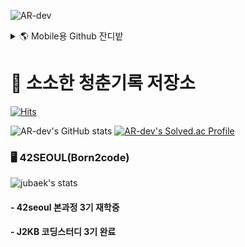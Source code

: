 ![AR-dev](https://user-images.githubusercontent.com/57913034/136562624-ec2741e8-83a3-4902-9a53-1d49d75315d3.png)
<details>
<summary>🌎 Mobile용 Github 잔디밭</summary> 
<div markdown="1"> 

![AR-dev's Contribution](https://ghchart.rshah.org/219138/bjy0730) 

</div> 
</details>


# 🧭 소소한 청춘기록 저장소
[![Hits](https://hits.seeyoufarm.com/api/count/incr/badge.svg?url=https%3A%2F%2Fgithub.com%2Fbjy0730%2Fhit-counter&count_bg=%2379C83D&title_bg=%23555555&icon=react.svg&icon_color=%23E7E7E7&title=hits&edge_flat=false)](https://github.com/bjy0730)

![AR-dev's GitHub stats](https://github-readme-stats.vercel.app/api?username=bjy0730&theme=tokyonight&show_icons=true&count_private=true)
[![AR-dev's Solved.ac Profile](http://mazassumnida.wtf/api/v2/generate_badge?boj=bjy0730)](https://solved.ac/bjy0730/)



### 🖥 42SEOUL(Born2code)
![jubaek's stats](https://badge42.herokuapp.com/api/stats/jubaek)

#### - 42seoul 본과정 3기 재학중
#### - J2KB 코딩스터디 3기 완료




